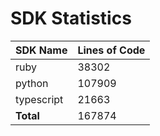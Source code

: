 # SDK Statistics

| SDK Name | Lines of Code |
| -------- | ------------- |
| ruby | 38302 |
| python | 107909 |
| typescript | 21663 |
| **Total** | 167874 |
